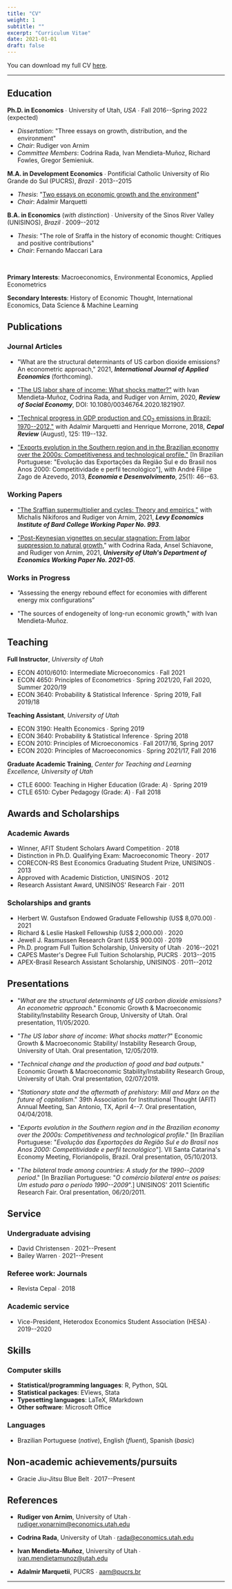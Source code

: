 ```yaml
---
title: "CV"
weight: 1
subtitle: ""
excerpt: "Curriculum Vitae"
date: 2021-01-01
draft: false
---
```


You can download my full CV [here](/cv/Santetti_CV.pdf).

---


## Education

  
**Ph.D. in Economics** &#8729; University of Utah, *USA* &#8729; Fall 2016--Spring 2022 (expected) 


 - *Dissertation*: "Three  essays on growth, distribution, and the environment"
 - *Chair*: Rudiger von Arnim
 - *Committee Members*: Codrina Rada, Ivan Mendieta-Muñoz, Richard Fowles, Gregor Semieniuk.
 
**M.A. in Development Economics**  &#8729; Pontificial Catholic University of Rio Grande do Sul (PUCRS), *Brazil* &#8729; 2013--2015

 - *Thesis*: "[Two essays on economic growth and the environment](https://repositorio.pucrs.br/dspace/bitstream/10923/7264/1/000468421-Texto%2BCompleto-0.pdf)"
 - *Chair*: Adalmir Marquetti


**B.A. in Economics** (*with distinction*)  &#8729;  University of the Sinos River Valley (UNISINOS), *Brazil* &#8729; 2009--2012

  - *Thesis*: "The role of Sraffa in the history of economic thought: Critiques and positive contributions"
  - *Chair*: Fernando Maccari Lara

<br>

**Primary Interests**: Macroeconomics, Environmental Economics, Applied Econometrics


**Secondary Interests**: History of Economic Thought, International Economics,  Data Science \& Machine Learning


## Publications


### Journal Articles

- "What are the structural determinants of US carbon dioxide emissions? An econometric approach," 2021, ***International Journal of Applied Economics*** (forthcoming).

- ["The US labor share of income: What shocks matter?"](https://www.tandfonline.com/doi/full/10.1080/00346764.2020.1821907) with Ivan Mendieta-Muñoz, Codrina
Rada, and Rudiger von Arnim, 2020, ***Review of Social Economy***, DOI: 10.1080/00346764.2020.1821907.

- ["Technical progress in GDP production and CO<sub>2</sub> emissions in Brazil: 1970--2012,"](https://repositorio.cepal.org/handle/11362/44317) with Adalmir
Marquetti and Henrique Morrone, 2018, ***Cepal Review*** (August), 125: 119--132.

- ["Exports evolution in the Southern region and in the Brazilian economy over the 2000s: Competitiveness and technological profile."](https://periodicos.ufsm.br/index.php/eed/article/view/7430) [In Brazilian Portuguese: "Evolução das Exportações da Região Sul e do Brasil nos Anos 2000: Competitividade e perfil tecnológico"], with André Filipe Zago de Azevedo, 2013, ***Economia e Desenvolvimento***, 25(1): 46--63.

### Working Papers

- ["The Sraffian supermultiplier and cycles: Theory and empirics,"](http://www.levyinstitute.org/publications/the-sraffian-supermultiplier-and-cycles-theory-and-empirics) with Michalis Nikiforos and Rudiger von Arnim, 2021, ***Levy Economics Institute of Bard College Working Paper No. 993***.

- ["Post-Keynesian vignettes on secular stagnation: From labor suppression to natural growth](https://economics.utah.edu/research/publications/2021_05.pdf)," with Codrina Rada, Ansel Schiavone, and Rudiger von Arnim, 2021, ***University of Utah's Department of Economics Working Paper No. 2021-05***.


### Works in Progress



- “Assessing the energy rebound effect for economies with different energy mix configurations”

- "The sources of endogeneity of long-run economic growth," with Ivan Mendieta-Muñoz.


## Teaching

**Full Instructor**, *University of Utah*

- ECON 4010/6010: Intermediate Microeconomics &#8729; Fall 2021
- ECON 4650: Principles of Econometrics  &#8729; Spring 2021/20, Fall 2020, Summer 2020/19
- ECON 3640: Probability \& Statistical Inference &#8729; Spring 2019, Fall 2019/18


**Teaching Assistant**, *University of Utah*

- ECON 3190: Health Economics &#8729; Spring 2019
- ECON 3640: Probability \& Statistical Inference &#8729; Spring 2018
- ECON 2010: Principles of Microeconomics &#8729; Fall 2017/16, Spring 2017
- ECON 2020: Principles of Macroeconomics &#8729; Spring 2021/17, Fall 2016


**Graduate Academic Training**, *Center for Teaching and Learning Excellence, University of Utah*


- CTLE 6000: Teaching in Higher Education (Grade: *A*)      &#8729; Spring 2019
- CTLE 6510: Cyber Pedagogy (Grade: *A*)                    &#8729; Fall 2018


## Awards and Scholarships

### Academic Awards


- Winner, AFIT Student Scholars Award Competition &#8729; 2018
- Distinction in Ph.D. Qualifying Exam: Macroeconomic Theory &#8729; 2017
- CORECON-RS Best Economics Graduating Student Prize, UNISINOS &#8729; 2013
- Approved with Academic Distiction, UNISINOS &#8729; 2012
- Research Assistant Award, UNISINOS' Research Fair &#8729; 2011




### Scholarships and grants


- Herbert W. Gustafson Endowed Graduate Fellowship  (US\$ 8,070.00) &#8729; 2021
- Richard \& Leslie Haskell Fellowship  (US\$ 2,000.00) &#8729; 2020
- Jewell J. Rasmussen Research Grant  (US\$ 900.00) &#8729; 2019
- Ph.D. program Full Tuition Scholarship, University of Utah &#8729; 2016--2021
- CAPES Master's Degree Full Tuition Scholarship, PUCRS &#8729; 2013--2015
- APEX-Brasil Research Assistant Scholarship, UNISINOS &#8729; 2011--2012


## Presentations

- "*What are the structural determinants of US carbon dioxide emissions? An econometric approach*." Economic Growth & Macroeconomic Stability/Instability Research Group, University of Utah. Oral presentation, 11/05/2020.

- "*The US labor share of income: What shocks matter?*" Economic Growth & Macroeconomic Stability/
Instability Research Group, University of Utah. Oral presentation, 12/05/2019.

- "*Technical change and the production of good and bad outputs*." Economic Growth & Macroeconomic
Stability/Instability Research Group, University of Utah. Oral presentation, 02/07/2019.

- "*Stationary state and the aftermath of prehistory: Mill and Marx on the future of capitalism*." 39th
Association for Institutional Thought (AFIT) Annual Meeting, San Antonio, TX, April 4--7. Oral
presentation, 04/04/2018.

- "*Exports evolution in the Southern region and in the Brazilian economy over the 2000s: Competitiveness and technological profile*." [In Brazilian Portuguese: "*Evolução das Exportações da Região Sul e do Brasil nos Anos 2000: Competitividade e perfil tecnológico*"]. VII Santa Catarina's Economy Meeting, Florianópolis, Brazil. Oral presentation, 05/10/2013.

- "*The bilateral trade among countries: A study for the 1990--2009 period*." [In Brazilian Portuguese: "*O comércio bilateral entre os países: Um estudo para o período 1990--2009*".] UNISINOS' 2011 Scientific Research Fair. Oral presentation, 06/20/2011.

## Service

### Undergraduate advising

- David Christensen &#8729; 2021--Present
- Bailey Warren &#8729; 2021--Present

### Referee work: Journals

- Revista Cepal &#8729; 2018

### Academic service

- Vice-President, Heterodox Economics Student Association (HESA) &#8729; 2019--2020


## Skills

### Computer skills

- **Statistical/programming languages**: R, Python, SQL 
- **Statistical packages**: EViews, Stata
- **Typesetting languages**: LaTeX, RMarkdown
- **Other software**: Microsoft Office

### Languages


- Brazilian Portuguese (*native*), English (*fluent*), Spanish (*basic*)


## Non-academic achievements/pursuits



- Gracie Jiu-Jitsu Blue Belt &#8729; 2017--Present


## References


- **Rudiger von Arnim**, University of Utah &#8729; [rudiger.vonarnim@economics.utah.edu](mailto:rudiger.vonarnim@economics.utah.edu)

- **Codrina Rada**, University of Utah &#8729; [rada@economics.utah.edu](mailto:rada@economics.utah.edu)

- **Ivan Mendieta-Muñoz**, University of Utah &#8729; [ivan.mendietamunoz@utah.edu](mailto:ivan.mendietamunoza@utah.edu)

- **Adalmir Marquetii**, PUCRS &#8729; [aam@pucrs.br](mailto:aam@pucrs.br)

---
